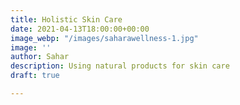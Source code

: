 ```yaml
---
title: Holistic Skin Care
date: 2021-04-13T18:00:00+00:00
image_webp: "/images/saharawellness-1.jpg"
image: ''
author: Sahar
description: Using natural products for skin care
draft: true

---
```

